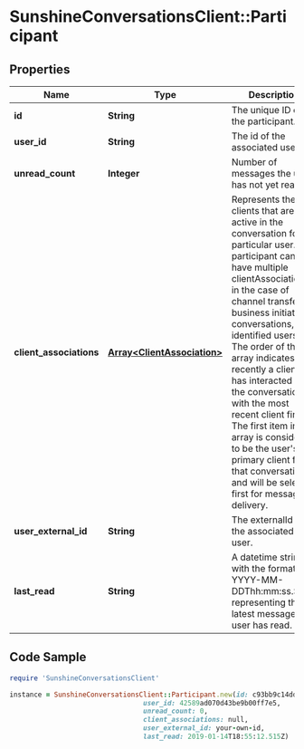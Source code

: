 # SunshineConversationsClient::Participant

## Properties

Name | Type | Description | Notes
------------ | ------------- | ------------- | -------------
**id** | **String** | The unique ID of the participant. | [optional] 
**user_id** | **String** | The id of the associated user. | [optional] 
**unread_count** | **Integer** | Number of messages the user has not yet read. | [optional] 
**client_associations** | [**Array&lt;ClientAssociation&gt;**](ClientAssociation.md) | Represents the clients that are active in the conversation for a particular user. A participant can have multiple clientAssociations in the case of channel transfer, business initiated conversations, or identified users. The order of the array indicates how recently a client has interacted with the conversation, with the most recent client first. The first item in the array is considered to be the user&#39;s primary client for that conversation, and will be selected first for message delivery.  | [optional] 
**user_external_id** | **String** | The externalId of the associated user. | [optional] 
**last_read** | **String** | A datetime string with the format YYYY-MM-DDThh:mm:ss.SSSZ representing the latest message the user has read. | [optional] 

## Code Sample

```ruby
require 'SunshineConversationsClient'

instance = SunshineConversationsClient::Participant.new(id: c93bb9c14dde8ffb94564eae,
                                 user_id: 42589ad070d43be9b00ff7e5,
                                 unread_count: 0,
                                 client_associations: null,
                                 user_external_id: your-own-id,
                                 last_read: 2019-01-14T18:55:12.515Z)
```


